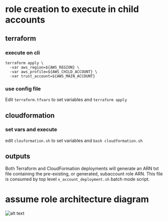 # role creation to execute in child accounts

## terraform

### execute on cli

```
terraform apply \
  -var aws_region=${AWS_REGION} \
  -var aws_profile=${AWS_CHILD_ACCOUNT} \
  -var trust_account=${AWS_MAIN_ACCOUNT}
```

### use config file

Edit `terraform.tfvars` to set variables and `terraform apply`


## cloudformation

### set vars and execute

edit `clouformation.sh` to set variables and `bash cloudformation.sh`


## outputs

Both Terraform and CloudFormation deployments will generate an ARN txt
file containing the pre-existing, or generated, subaccount role
ARN. This file is consumed by top level `x_account_deployment.sh`
batch mode script.

# assume role architecture diagram


![alt text](https://github.com/LucidumInc/lucidum-deployment-seed/blob/master/assume-role.jpg?raw=true)
